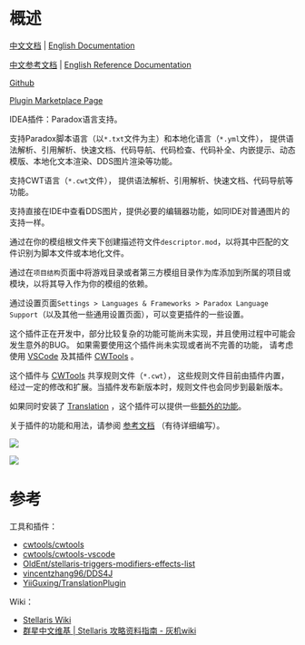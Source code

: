 # 概述

[中文文档](README.md) | [English Documentation](README_en.md)

[中文参考文档](https://windea.icu/Paradox-Language-Support/#/zh/) | [English Reference Documentation](https://windea.icu/Paradox-Language-Support/#/en/)

[Github](https://github.com/DragonKnightOfBreeze/Paradox-Language-Support)

[Plugin Marketplace Page](https://plugins.jetbrains.com/plugin/16825-paradox-language-support)

IDEA插件：Paradox语言支持。

支持Paradox脚本语言（以`*.txt`文件为主）和本地化语言（`*.yml`文件），
提供语法解析、引用解析、快速文档、代码导航、代码检查、代码补全、内嵌提示、动态模版、本地化文本渲染、DDS图片渲染等功能。

支持CWT语言（`*.cwt`文件），
提供语法解析、引用解析、快速文档、代码导航等功能。

支持直接在IDE中查看DDS图片，提供必要的编辑器功能，如同IDE对普通图片的支持一样。

通过在你的模组根文件夹下创建描述符文件`descriptor.mod`，以将其中匹配的文件识别为脚本文件或本地化文件。

通过在`项目结构`页面中将游戏目录或者第三方模组目录作为库添加到所属的项目或模块，以将其导入作为你的模组的依赖。

通过设置页面`Settings > Languages & Frameworks > Paradox Language Support`（以及其他一些通用设置页面），可以变更插件的一些设置。

这个插件正在开发中，部分比较复杂的功能可能尚未实现，并且使用过程中可能会发生意外的BUG。
如果需要使用这个插件尚未实现或者尚不完善的功能，
请考虑使用 [VSCode](https://code.visualstudio.com) 及其插件 [CWTools](https://github.com/cwtools/cwtools-vscode) 。

这个插件与 [CWTools](https://github.com/cwtools/cwtools-vscode) 共享规则文件（`*.cwt`），
这些规则文件目前由插件内置，经过一定的修改和扩展。当插件发布新版本时，规则文件也会同步到最新版本。

如果同时安装了 [Translation](https://github.com/YiiGuxing/TranslationPlugin) ，这个插件可以提供一些[额外的功能](https://windea.icu/Paradox-Language-Support/#/zh/plugin-integration.md)。

关于插件的功能和用法，请参阅 [参考文档](https://windea.icu/Paradox-Language-Support/#/zh/) （有待详细编写）。

![](https://windea.icu/Paradox-Language-Support/assets/images/script_file_preview_zh.png)

![](https://windea.icu/Paradox-Language-Support/assets/images/localisation_file_preview_zh.png)

# 参考

工具和插件：

* [cwtools/cwtools](https://github.com/cwtools/cwtools)
* [cwtools/cwtools-vscode](https://github.com/cwtools/cwtools-vscode)
* [OldEnt/stellaris-triggers-modifiers-effects-list](https://github.com/OldEnt/stellaris-triggers-modifiers-effects-list)
* [vincentzhang96/DDS4J](https://github.com/vincentzhang96/DDS4J)
* [YiiGuxing/TranslationPlugin](https://github.com/YiiGuxing/TranslationPlugin)

Wiki：

* [Stellaris Wiki](https://stellaris.paradoxwikis.com/Stellaris_Wiki)
* [群星中文维基 | Stellaris 攻略资料指南 - 灰机wiki](https://qunxing.huijiwiki.com/wiki/%E9%A6%96%E9%A1%B5)